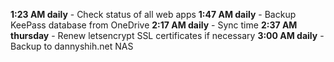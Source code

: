 **1:23 AM daily** - Check status of all web apps
**1:47 AM daily** - Backup KeePass database from OneDrive
**2:17 AM daily** - Sync time
**2:37 AM thursday** - Renew letsencrypt SSL certificates if necessary
**3:00 AM daily** - Backup to dannyshih.net NAS

